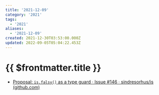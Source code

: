 ```yaml
---
title: '2021-12-09'
category: '2021'
tags:
  - '2021'
aliases:
  - '2021-12-09'
created: 2021-12-30T03:53:00.000Z
updated: 2022-09-05T05:04:22.453Z
---
```


# {{ $frontmatter.title }}

- [Proposal: `is.falsy()` as a type guard · Issue #146 · sindresorhus/is (github.com)](https://github.com/sindresorhus/is/issues/146)
